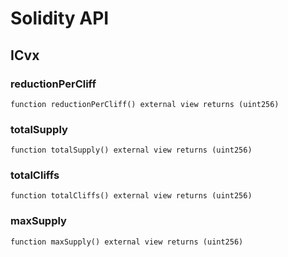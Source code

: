 # Solidity API

## ICvx

### reductionPerCliff

```solidity
function reductionPerCliff() external view returns (uint256)
```

### totalSupply

```solidity
function totalSupply() external view returns (uint256)
```

### totalCliffs

```solidity
function totalCliffs() external view returns (uint256)
```

### maxSupply

```solidity
function maxSupply() external view returns (uint256)
```

